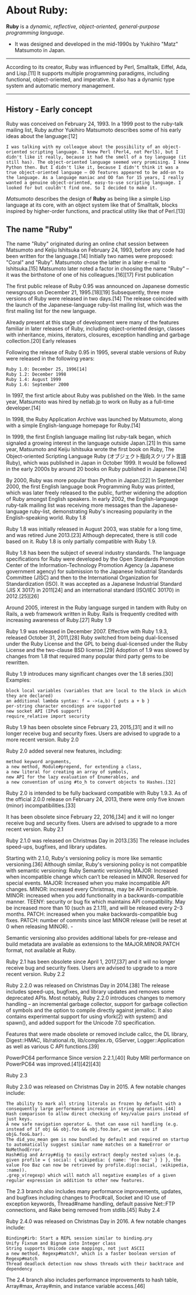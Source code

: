 # About Ruby:


**Ruby** is a _dynamic, reflective, object-oriented, general-purpose programming language_.

  * It was designed and developed in the mid-1990s by Yukihiro "Matz" Matsumoto in Japan.

---

According to its creator, Ruby was influenced by Perl, Smalltalk, Eiffel, Ada, and Lisp.[11] It supports multiple programming paradigms, including functional, object-oriented, and imperative. It also has a dynamic type system and automatic memory management.

---

## History - Early concept

Ruby was conceived on February 24, 1993. In a 1999 post to the ruby-talk mailing list, Ruby author Yukihiro Matsumoto describes some of his early ideas about the language:[12]

    I was talking with my colleague about the possibility of an object-oriented scripting language. I knew Perl (Perl4, not Perl5), but I didn't like it really, because it had the smell of a toy language (it still has). The object-oriented language seemed very promising. I knew Python then. But I didn't like it, because I didn't think it was a true object-oriented language — OO features appeared to be add-on to the language. As a language maniac and OO fan for 15 years, I really wanted a genuine object-oriented, easy-to-use scripting language. I looked for but couldn't find one. So I decided to make it.

_Matsumoto_ describes the design of **Ruby** as being like a simple Lisp language at its core, with an object system like that of Smalltalk, blocks inspired by higher-order functions, and practical utility like that of Perl.[13]

## The name "Ruby"

The name "Ruby" originated during an online chat session between Matsumoto and Keiju Ishitsuka on February 24, 1993, before any code had been written for the language.[14] Initially two names were proposed: "Coral" and "Ruby". Matsumoto chose the latter in a later e-mail to Ishitsuka.[15] Matsumoto later noted a factor in choosing the name "Ruby" – it was the birthstone of one of his colleagues.[16][17]
First publication

The first public release of Ruby 0.95 was announced on Japanese domestic newsgroups on December 21, 1995.[18][19] Subsequently, three more versions of Ruby were released in two days.[14] The release coincided with the launch of the Japanese-language ruby-list mailing list, which was the first mailing list for the new language.

Already present at this stage of development were many of the features familiar in later releases of Ruby, including object-oriented design, classes with inheritance, mixins, iterators, closures, exception handling and garbage collection.[20]
Early releases

Following the release of Ruby 0.95 in 1995, several stable versions of Ruby were released in the following years:

    Ruby 1.0: December 25, 1996[14]
    Ruby 1.2: December 1998
    Ruby 1.4: August 1999
    Ruby 1.6: September 2000

In 1997, the first article about Ruby was published on the Web. In the same year, Matsumoto was hired by netlab.jp to work on Ruby as a full-time developer.[14]

In 1998, the Ruby Application Archive was launched by Matsumoto, along with a simple English-language homepage for Ruby.[14]

In 1999, the first English language mailing list ruby-talk began, which signaled a growing interest in the language outside Japan.[21] In this same year, Matsumoto and Keiju Ishitsuka wrote the first book on Ruby, The Object-oriented Scripting Language Ruby (オブジェクト指向スクリプト言語 Ruby), which was published in Japan in October 1999. It would be followed in the early 2000s by around 20 books on Ruby published in Japanese.[14]

By 2000, Ruby was more popular than Python in Japan.[22] In September 2000, the first English language book Programming Ruby was printed, which was later freely released to the public, further widening the adoption of Ruby amongst English speakers. In early 2002, the English-language ruby-talk mailing list was receiving more messages than the Japanese-language ruby-list, demonstrating Ruby's increasing popularity in the English-speaking world.
Ruby 1.8

Ruby 1.8 was initially released in August 2003, was stable for a long time, and was retired June 2013.[23] Although deprecated, there is still code based on it. Ruby 1.8 is only partially compatible with Ruby 1.9.

Ruby 1.8 has been the subject of several industry standards. The language specifications for Ruby were developed by the Open Standards Promotion Center of the Information-Technology Promotion Agency (a Japanese government agency) for submission to the Japanese Industrial Standards Committee (JISC) and then to the International Organization for Standardization (ISO). It was accepted as a Japanese Industrial Standard (JIS X 3017) in 2011[24] and an international standard (ISO/IEC 30170) in 2012.[25][26]

Around 2005, interest in the Ruby language surged in tandem with Ruby on Rails, a web framework written in Ruby. Rails is frequently credited with increasing awareness of Ruby.[27]
Ruby 1.9

Ruby 1.9 was released in December 2007. Effective with Ruby 1.9.3, released October 31, 2011,[28] Ruby switched from being dual-licensed under the Ruby License and the GPL to being dual-licensed under the Ruby License and the two-clause BSD license.[29] Adoption of 1.9 was slowed by changes from 1.8 that required many popular third party gems to be rewritten.

Ruby 1.9 introduces many significant changes over the 1.8 series.[30] Examples:

    block local variables (variables that are local to the block in which they are declared)
    an additional lambda syntax: f = ->(a,b) { puts a + b }
    per-string character encodings are supported
    new socket API (IPv6 support)
    require_relative import security

Ruby 1.9 has been obsolete since February 23, 2015,[31] and it will no longer receive bug and security fixes. Users are advised to upgrade to a more recent version.
Ruby 2.0

Ruby 2.0 added several new features, including:

    method keyword arguments,
    a new method, Module#prepend, for extending a class,
    a new literal for creating an array of symbols,
    new API for the lazy evaluation of Enumerables, and
    a new convention of using #to_h to convert objects to Hashes.[32]

Ruby 2.0 is intended to be fully backward compatible with Ruby 1.9.3. As of the official 2.0.0 release on February 24, 2013, there were only five known (minor) incompatibilities.[33]

It has been obsolete since February 22, 2016,[34] and it will no longer receive bug and security fixes. Users are advised to upgrade to a more recent version.
Ruby 2.1

Ruby 2.1.0 was released on Christmas Day in 2013.[35] The release includes speed-ups, bugfixes, and library updates.

Starting with 2.1.0, Ruby's versioning policy is more like semantic versioning.[36] Although similar, Ruby's versioning policy is not compatible with semantic versioning:
Ruby 	Semantic versioning
MAJOR: Increased when incompatible change which can’t be released in MINOR. Reserved for special events. 	MAJOR: Increased when you make incompatible API changes.
MINOR: increased every Christmas, may be API incompatible. 	MINOR: increased when you add functionality in a backwards-compatible manner.
TEENY: security or bug fix which maintains API compatibility. May be increased more than 10 (such as 2.1.11), and will be released every 2–3 months. 	PATCH: increased when you make backwards-compatible bug fixes.
PATCH: number of commits since last MINOR release (will be reset at 0 when releasing MINOR). 	-

Semantic versioning also provides additional labels for pre-release and build metadata are available as extensions to the MAJOR.MINOR.PATCH format, not available at Ruby.

Ruby 2.1 has been obsolete since April 1, 2017,[37] and it will no longer receive bug and security fixes. Users are advised to upgrade to a more recent version.
Ruby 2.2

Ruby 2.2.0 was released on Christmas Day in 2014.[38] The release includes speed-ups, bugfixes, and library updates and removes some deprecated APIs. Most notably, Ruby 2.2.0 introduces changes to memory handling – an incremental garbage collector, support for garbage collection of symbols and the option to compile directly against jemalloc. It also contains experimental support for using vfork(2) with system() and spawn(), and added support for the Unicode 7.0 specification.

Features that were made obsolete or removed include callcc, the DL library, Digest::HMAC, lib/rational.rb, lib/complex.rb, GServer, Logger::Application as well as various C API functions.[39]

PowerPC64 performance
    Since version 2.2.1,[40] Ruby MRI performance on PowerPC64 was improved.[41][42][43]

Ruby 2.3

Ruby 2.3.0 was released on Christmas Day in 2015. A few notable changes include:

    The ability to mark all string literals as frozen by default with a consequently large performance increase in string operations.[44]
    Hash comparison to allow direct checking of key/value pairs instead of just keys.
    A new safe navigation operator &. that can ease nil handling (e.g. instead of if obj && obj.foo && obj.foo.bar, we can use if obj&.foo&.bar).
    The did_you_mean gem is now bundled by default and required on startup to automatically suggest similar name matches on a NameError or NoMethodError.
    Hash#dig and Array#dig to easily extract deeply nested values (e.g. given profile = { social: { wikipedia: { name: 'Foo Baz' } } }, the value Foo Baz can now be retrieved by profile.dig(:social, :wikipedia, :name)).
    .grep_v(regexp) which will match all negative examples of a given regular expression in addition to other new features.

The 2.3 branch also includes many performance improvements, updates, and bugfixes including changes to Proc#call, Socket and IO use of exception keywords, Thread#name handling, default passive Net::FTP connections, and Rake being removed from stdlib.[45]
Ruby 2.4

Ruby 2.4.0 was released on Christmas Day in 2016. A few notable changes include:

    Binding#irb: Start a REPL session similar to binding.pry
    Unify Fixnum and Bignum into Integer class
    String supports Unicode case mappings, not just ASCII
    a new method, Regexp#match?, which is a faster boolean version of Regexp#match
    Thread deadlock detection now shows threads with their backtrace and dependency

The 2.4 branch also includes performance improvements to hash table, Array#max, Array#min, and instance variable access.[46]

    
    
    